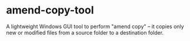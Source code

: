 # amend-copy-tool
A lightweight Windows GUI tool to perform "amend copy" – it copies only new or modified files from a source folder to a destination folder.
